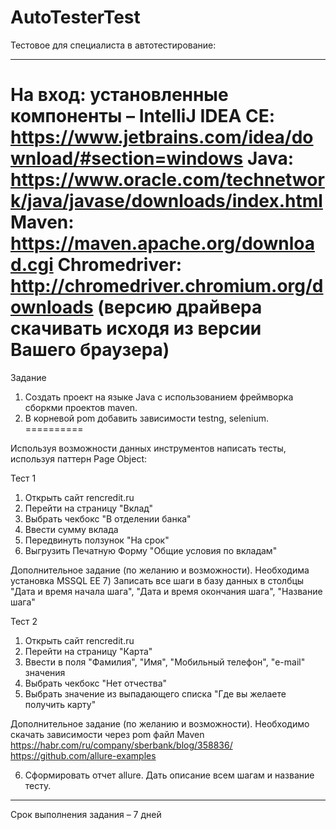 # AutoTesterTest

Тестовое для специалиста в автотестирование:
_________________________________________________
На вход: установленные компоненты –
IntelliJ IDEA CE: https://www.jetbrains.com/idea/download/#section=windows
Java: https://www.oracle.com/technetwork/java/javase/downloads/index.html
Maven: https://maven.apache.org/download.cgi
Chromedriver: http://chromedriver.chromium.org/downloads (версию драйвера скачивать исходя из версии Вашего браузера)
====
Задание
1. Создать проект на языке Java с использованием фреймворка сборкми проектов maven.
2. В корневой pom добавить зависимости testng, selenium.
==========

Используя возможности данных инструментов написать тесты, используя паттерн Page Object:

Тест 1
1) Открыть сайт rencredit.ru
2) Перейти на страницу "Вклад"
3) Выбрать чекбокс "В отделении банка"
4) Ввести сумму вклада
5) Передвинуть ползунок "На срок"
6) Выгрузить Печатную Форму "Общие условия по вкладам"

Дополнительное задание (по желанию и возможности). Необходима установка MSSQL EE
7) Записать все шаги в базу данных в столбцы "Дата и время начала шага", "Дата и время окончания шага", "Название шага"

Тест 2
1) Открыть сайт rencredit.ru
2) Перейти на страницу "Карта"
3) Ввести в поля "Фамилия", "Имя", "Мобильный телефон", "e-mail" значения
4) Выбрать чекбокс "Нет отчества"
5) Выбрать значение из выпадающего списка "Где вы желаете получить карту"

Дополнительное задание (по желанию и возможности). Необходимо скачать зависимости через pom файл Maven
https://habr.com/ru/company/sberbank/blog/358836/
https://github.com/allure-examples

6) Сформировать отчет allure. Дать описание всем шагам и название тесту.
_____________________________________________________________________________________
Срок выполнения задания – 7 дней
